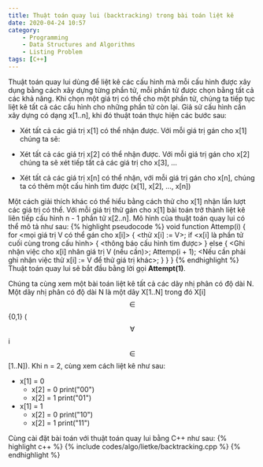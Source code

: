 ```yaml
---
title: Thuật toán quay lui (backtracking) trong bài toán liệt kê
date: 2020-04-24 10:57
category:
    - Programming
    - Data Structures and Algorithms
    - Listing Problem
tags: [C++]
---
```

Thuật toán quay lui dùng để liệt kê các cấu hình mà mỗi cấu hình được xây dụng bằng
cách xây dựng từng phần tử, mỗi phần tử được chọn bằng tất cả các khả năng. Khi chọn
một giá trị có thể cho một phần tử, chúng ta tiếp tục liệt kê tất cả các cấu hình cho
những phần tử còn lại. Giả sử cấu hình cần xây dựng có dạng x[1..n], khi đó thuật toán
thực hiện các bước sau:
- Xét tất cả các giá trị x[1] có thể nhận được. Với mỗi giá trị gán cho x[1] chúng ta sẽ:
- Xét tất cả các giá trị x[2] có thể nhận được. Với mỗi giá trị gán cho x[2] chúng ta sẽ
xét tiếp tất cả các giá trị cho x[3], ...

- Xét tất cả các giá trị x[n] có thể nhận, với mỗi giá trị gán cho x[n], chúng ta có thêm
một cấu hình tìm được (x[1], x[2], ..., x[n])

Một cách giải thích khác có thể hiểu bằng cách thử cho x[1] nhận lần lượt các giá trị có thể.
Với mỗi giá trị thử gán cho x[1] bài toán trở thành liệt kê liên tiếp cấu hình n - 1 phần tử
x[2..n].
Mô hình của thuật toán quay lui có thể mô tả như sau:
{% highlight pseudocode %}
void function Attemp(i) {
    for <mọi giá trị V có thể gán cho x[i]> {
        <thử x[i] := V>;
        if <x[i] là phần tử cuối cùng trong cấu hình> {
            <thông báo cấu hình tìm được>
        } else {
            <Ghi nhận việc cho x[i] nhân giá trị V (nếu cần)>;
            Attemp(i + 1);
            <Nếu cần phải ghi nhận việc thử x[i] := V để thử giá trị khác>;
        }
    }
}
{% endhighlight %}
Thuật toán quay lui sẽ bắt đầu bằng lời gọi **Attempt(1)**.

Chúng ta cùng xem một bài toán liệt kê tất cả các dãy nhị phân có độ dài N.
Một dãy nhị phân có độ dài N là một dãy X[1..N] trong đó X[i] $$\in$$ {0,1}
($$\forall$$ i $$\in$$ [1..N]). Khi n = 2, cùng xem cách liệt kê như sau:
- x[1] = 0
    - x[2] = 0
        print("00")
    - x[2] = 1
        print("01")
- x[1] = 1
    - x[2] = 0
        print("10")
    - x[2] = 1
        print("11")

Cùng cài đặt bài toán với thuật toán quay lui bằng C++ như sau:
{% highlight c++ %}
{% include codes/algo/lietke/backtracking.cpp %}
{% endhighlight %}